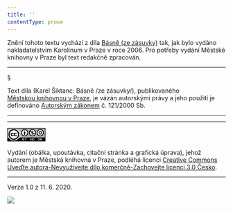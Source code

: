 ```yaml
---
title: ''
contentType: prose
---
```


<section>

Znění tohoto textu vychází z díla [Básně (ze zásuvky)](https://search.mlp.cz/cz/titul/paralipomena/2566418/#/getPodobneTituly=deskriptory-eq:138-amp:key-eq:2566418) tak, jak bylo vydáno nakladatelstvím Karolinum v Praze v roce 2006. Pro potřeby vydání Městské knihovny v Praze byl text redakčně zpracován.

* * *

§

Text díla (Karel Šiktanc: Básně /ze zásuvky/), publikovaného [Městskou knihovnou v Praze](https://www.mlp.cz/cz/), je vázán autorskými právy a jeho použití je definováno [Autorským zákonem](https://www.mkcr.cz/predpisy-zakonu-709.html) č. 121/2000 Sb.

* * *

* * *

[![](./resources/image001.jpg)](http://creativecommons.org/licenses/by-nc-sa/3.0/cz/)

Vydání (obálka, upoutávka, citační stránka a grafická úprava), jehož autorem je Městská knihovna v Praze, podléhá licenci [Creative Commons Uveďte autora-Nevyužívejte dílo komerčně-Zachovejte licenci 3.0 Česko](https://creativecommons.org/licenses/by-nc-sa/3.0/cz/).

* * *

Verze 1.0 z 11. 6. 2020.

![](../Images/image002.png)

</section>
